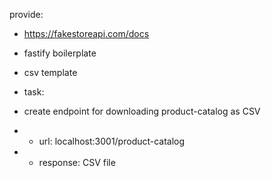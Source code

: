 provide:
- https://fakestoreapi.com/docs
- fastify boilerplate
- csv template

- task:
- create endpoint for downloading product-catalog as CSV
- - url: localhost:3001/product-catalog
- - response: CSV file
